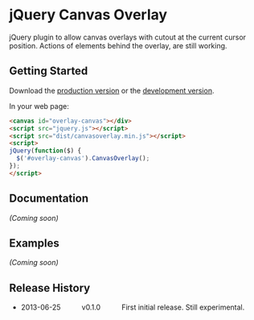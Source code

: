 # jQuery Canvas Overlay

jQuery plugin to allow canvas overlays with cutout at the current cursor position. Actions of elements behind the overlay, are still working.

## Getting Started
Download the [production version][min] or the [development version][max].

[min]: https://raw.github.com/Bahlor/jQuery-Canvas-Overlay/master/dist/canvasoverlay.min.js
[max]: https://raw.github.com/Bahlor/jQuery-Canvas-Overlay/master/dist/canvasoverlay.js

In your web page:

```html
<canvas id="overlay-canvas"></div>
<script src="jquery.js"></script>
<script src="dist/canvasoverlay.min.js"></script>
<script>
jQuery(function($) {
  $('#overlay-canvas').CanvasOverlay();
});
</script>
```

## Documentation
_(Coming soon)_

## Examples
_(Coming soon)_

## Release History
 * 2013-06-25   v0.1.0   First initial release. Still experimental.
